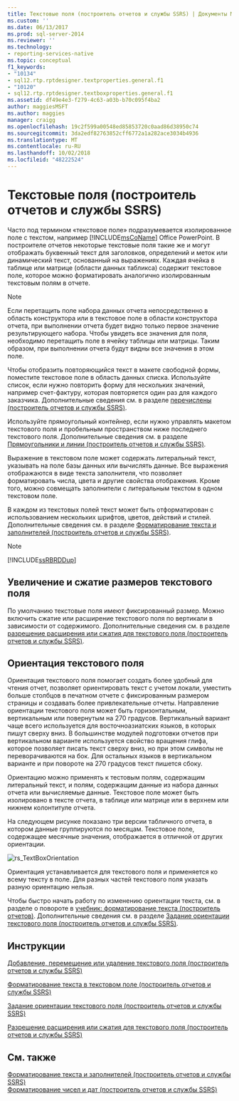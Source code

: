 ```yaml
---
title: Текстовые поля (построитель отчетов и службы SSRS) | Документы Майкрософт
ms.custom: ''
ms.date: 06/13/2017
ms.prod: sql-server-2014
ms.reviewer: ''
ms.technology:
- reporting-services-native
ms.topic: conceptual
f1_keywords:
- "10134"
- sql12.rtp.rptdesigner.textproperties.general.f1
- "10120"
- sql12.rtp.rptdesigner.textboxproperties.general.f1
ms.assetid: df49e4e3-f279-4c63-a03b-b70c095f4ba2
author: maggiesMSFT
ms.author: maggies
manager: craigg
ms.openlocfilehash: 19c2f599a00548ed85853720c0aad86d38950c74
ms.sourcegitcommit: 3da2edf82763852cff6772a1a282ace3034b4936
ms.translationtype: MT
ms.contentlocale: ru-RU
ms.lasthandoff: 10/02/2018
ms.locfileid: "48222524"
---
```

# <a name="text-boxes-report-builder-and-ssrs"></a>Текстовые поля (построитель отчетов и службы SSRS)
  Часто под термином «текстовое поле» подразумевается изолированное поле с текстом, например [!INCLUDE[msCoName](../../includes/msconame-md.md)] Office PowerPoint. В построителе отчетов некоторые текстовые поля такие же и могут отображать буквенный текст для заголовков, определений и меток или динамический текст, основанный на выражениях. Каждая ячейка в таблице или матрице (области данных табликса) содержит текстовое поле, которое можно форматировать аналогично изолированным текстовым полям в отчете.  
  
> [!NOTE]  
>  Если перетащить поле набора данных отчета непосредственно в область конструктора или в текстовое поле в области конструктора отчета, при выполнении отчета будет видно только первое значение результирующего набора. Чтобы увидеть все значения для поля, необходимо перетащить поле в ячейку таблицы или матрицы. Таким образом, при выполнении отчета будут видны все значения в этом поле.  
  
 Чтобы отобразить повторяющийся текст в макете свободной формы, поместите текстовое поле в область данных списка. Используйте список, если нужно повторить форму для нескольких значений, например счет-фактуру, которая повторяется один раз для каждого заказчика. Дополнительные сведения см. в разделе [перечислены &#40;построитель отчетов и службы SSRS&#41;](create-invoices-and-forms-with-lists-report-builder-and-ssrs.md).  
  
 Используйте прямоугольный контейнер, если нужно управлять макетом текстового поля и пробельным пространством ниже последнего текстового поля. Дополнительные сведения см. в разделе [Прямоугольники и линии (построитель отчетов и службы SSRS)](rectangles-and-lines-report-builder-and-ssrs.md).  
  
 Выражение в текстовом поле может содержать литеральный текст, указывать на поле базы данных или вычислять данные. Все выражения отображаются в виде текста заполнителя, что позволяет форматировать числа, цвета и другие свойства отображения. Кроме того, можно совмещать заполнители с литеральным текстом в одном текстовом поле.  
  
 В каждом из текстовых полей текст может быть отформатирован с использованием нескольких шрифтов, цветов, действий и стилей. Дополнительные сведения см. в разделе [Форматирование текста и заполнителей &#40;построитель отчетов и службы SSRS&#41;](formatting-text-and-placeholders-report-builder-and-ssrs.md).  
  
> [!NOTE]  
>  [!INCLUDE[ssRBRDDup](../../includes/ssrbrddup-md.md)]  
  
##  <a name="GrowShrinkTextBox"></a> Увеличение и сжатие размеров текстового поля  
 По умолчанию текстовые поля имеют фиксированный размер. Можно включить сжатие или расширение текстового поля по вертикали в зависимости от содержимого. Дополнительные сведения см. в разделе [разрешение расширения или сжатия для текстового поля &#40;построитель отчетов и службы SSRS&#41;](allow-a-text-box-to-grow-or-shrink-report-builder-and-ssrs.md).  
  
## <a name="orienting-a-text-box"></a>Ориентация текстового поля  
 Ориентация текстового поля помогает создать более удобный для чтения отчет, позволяет ориентировать текст с учетом локали, уместить больше столбцов в печатном отчете с фиксированным размером страницы и создавать более привлекательные отчеты. Направление ориентации текстового поля может быть горизонтальным, вертикальным или повернутым на 270 градусов. Вертикальный вариант чаще всего используется для восточноазиатских языков, в которых пишут сверху вниз. В большинстве модулей подготовки отчетов при вертикальном варианте используется свойство вращения глифа, которое позволяет писать текст сверху вниз, но при этом символы не переворачиваются на бок. Для остальных языков в вертикальном варианте и при повороте на 270 градусов текст пишется сбоку.  
  
 Ориентацию можно применять к тестовым полям, содержащим литеральный текст, и полям, содержащим данные из набора данных отчета или вычисляемые данные. Текстовое поле может быть изолировано в тексте отчета, в таблице или матрице или в верхнем или нижнем колонтитуле отчета.  
  
 На следующем рисунке показано три версии табличного отчета, в котором данные группируются по месяцам. Текстовое поле, содержащее месячные значения, отображается в отличной от других ориентации.  
  
 ![rs_TextBoxOrientation](../media/rs-textboxorientation.gif "rs_TextBoxOrientation")  
  
 Ориентация устанавливается для текстового поля и применяется ко всему тексту в поле. Для разных частей текстового поля указать разную ориентацию нельзя.  
  
 Чтобы быстро начать работу по изменению ориентации текста, см. в разделе о повороте в [учебник: форматирование текста &#40;построитель отчетов&#41;](../tutorial-format-text-report-builder.md). Дополнительные сведения см. в разделе [Задание ориентации текстового поля &#40;построитель отчетов и службы SSRS&#41;](set-text-box-orientation-report-builder-and-ssrs.md).  
  
##  <a name="HowTo"></a> Инструкции  
 [Добавление, перемещение или удаление текстового поля &#40;построитель отчетов и службы SSRS&#41;](add-move-or-delete-a-text-box-report-builder-and-ssrs.md)  
  
 [Форматирование текста в текстовом поле &#40;построитель отчетов и службы SSRS&#41;](format-text-in-a-text-box-report-builder-and-ssrs.md)  
  
 [Задание ориентации текстового поля &#40;построитель отчетов и службы SSRS&#41;](set-text-box-orientation-report-builder-and-ssrs.md)  
  
 [Разрешение расширения или сжатия для текстового поля &#40;построитель отчетов и службы SSRS&#41;](allow-a-text-box-to-grow-or-shrink-report-builder-and-ssrs.md)  
  
## <a name="see-also"></a>См. также  
 [Форматирование текста и заполнителей &#40;построитель отчетов и службы SSRS&#41;](formatting-text-and-placeholders-report-builder-and-ssrs.md)   
 [Форматирование чисел и дат &#40;построитель отчетов и службы SSRS&#41;](formatting-numbers-and-dates-report-builder-and-ssrs.md)  
  
  
